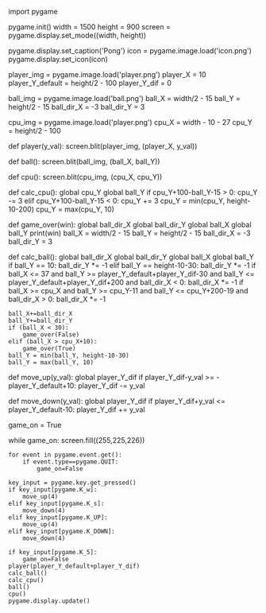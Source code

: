 import pygame


pygame.init()
width = 1500
height = 900 
screen = pygame.display.set_mode((width, height)) 


pygame.display.set_caption('Pong')
icon = pygame.image.load('icon.png')
pygame.display.set_icon(icon)


player_img = pygame.image.load('player.png')
player_X = 10
player_Y_default = height/2 - 100
player_Y_dif = 0


ball_img = pygame.image.load('ball.png')
ball_X = width/2 - 15
ball_Y = height/2 - 15
ball_dir_X = -3
ball_dir_Y = 3

cpu_img = pygame.image.load('player.png')
cpu_X = width - 10 - 27
cpu_Y = height/2 - 100

def player(y_val):
    screen.blit(player_img, (player_X, y_val))

def ball():
    screen.blit(ball_img, (ball_X, ball_Y))

def cpu():
    screen.blit(cpu_img, (cpu_X, cpu_Y))

def calc_cpu():
    global cpu_Y
    global ball_Y
    if cpu_Y+100-ball_Y-15 > 0:
        cpu_Y -= 3
    elif cpu_Y+100-ball_Y-15 < 0:
        cpu_Y += 3
    cpu_Y = min(cpu_Y, height-10-200)
    cpu_Y = max(cpu_Y, 10)

def game_over(win):
    global ball_dir_X
    global ball_dir_Y
    global ball_X
    global ball_Y
    print(win)
    ball_X = width/2 - 15
    ball_Y = height/2 - 15
    ball_dir_X = -3
    ball_dir_Y = 3

def calc_ball():
    global ball_dir_X
    global ball_dir_Y
    global ball_X
    global ball_Y
    if ball_Y == 10:
        ball_dir_Y *= -1
    elif ball_Y == height-10-30:
        ball_dir_Y *= -1
    if ball_X <= 37 and ball_Y >= player_Y_default+player_Y_dif-30 and ball_Y <= player_Y_default+player_Y_dif+200 and ball_dir_X < 0:
        ball_dir_X *= -1
    if ball_X >= cpu_X and ball_Y >= cpu_Y-11 and ball_Y <= cpu_Y+200-19 and ball_dir_X > 0:
        ball_dir_X *= -1
    
    ball_X+=ball_dir_X
    ball_Y+=ball_dir_Y
    if (ball_X < 30):
        game_over(False)
    elif (ball_X > cpu_X+10):
        game_over(True)
    ball_Y = min(ball_Y, height-10-30)
    ball_Y = max(ball_Y, 10)

def move_up(y_val):
    global player_Y_dif
    if player_Y_dif-y_val >= -player_Y_default+10:
        player_Y_dif -= y_val

def move_down(y_val):
    global player_Y_dif
    if player_Y_dif+y_val <= player_Y_default-10:
        player_Y_dif += y_val

game_on = True

while game_on:
    screen.fill((255,225,226))

    for event in pygame.event.get():
        if event.type==pygame.QUIT:
            game_on=False
    
    key_input = pygame.key.get_pressed()
    if key_input[pygame.K_w]:
        move_up(4)
    elif key_input[pygame.K_s]:
        move_down(4)
    elif key_input[pygame.K_UP]:
        move_up(4)
    elif key_input[pygame.K_DOWN]:
        move_down(4)
    
    if key_input[pygame.K_5]:
        game_on=False
    player(player_Y_default+player_Y_dif)
    calc_ball()
    calc_cpu()
    ball()
    cpu()
    pygame.display.update()
